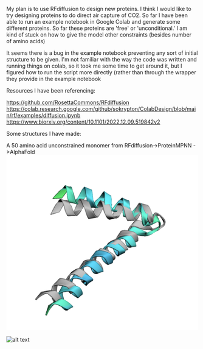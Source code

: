 My plan is to use RFdiffusion to design new proteins. I think I would like to try designing proteins to do direct air capture of CO2. So far I have been able to run an example notebook in Google Colab and generate some different proteins. So far these proteins are 'free' or 'unconditional.' I am kind of stuck on how to give the model other constraints (besides number of amino acids)

It seems there is a bug in the example notebook preventing any sort of initial structure to be given. I'm not familiar with the way the code was written and running things on colab, so it took me some time to get around it, but I figured how to run the script more directly (rather than through the wrapper they provide in the example notebook

Resources I have been referencing:

https://github.com/RosettaCommons/RFdiffusion
https://colab.research.google.com/github/sokrypton/ColabDesign/blob/main/rf/examples/diffusion.ipynb
https://www.biorxiv.org/content/10.1101/2022.12.09.519842v2


Some structures I have made:

A 50 amino acid unconstrained monomer from RFdiffusion->ProteinMPNN ->AlphaFold
![alt text](https://github.com/andrew-pike-th/CHEM101.6/blob/main/project_update/50AA_free.png)

![alt text](http://url/to/img.png)
